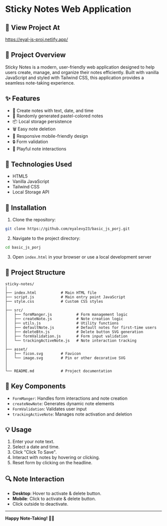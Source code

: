 # Sticky Notes Web Application

## 📱 View Project At

https://eyal-js-proj.netlify.app/

## 📌 Project Overview

Sticky Notes is a modern, user-friendly web application designed to help users create, manage, and organize their notes efficiently. Built with vanilla JavaScript and styled with Tailwind CSS, this application provides a seamless note-taking experience.

## ✨ Features

- 📝 Create notes with text, date, and time
- 🎨 Randomly generated pastel-colored notes
- 📦 Local storage persistence
- 🗑️ Easy note deletion
- 📱 Responsive mobile-friendly design
- 🔒 Form validation
- 🌈 Playful note interactions

## 🚀 Technologies Used

- HTML5
- Vanilla JavaScript
- Tailwind CSS
- Local Storage API

## 🔧 Installation

1. Clone the repository:

```bash
git clone https://github.com/eyalevy23/basic_js_porj.git
```

2. Navigate to the project directory:

```bash
cd basic_js_porj
```

3. Open `index.html` in your browser or use a local development server

## 📂 Project Structure

```
sticky-notes/
│
├── index.html           # Main HTML file
├── script.js            # Main entry point JavaScript
├── style.css            # Custom CSS styles
│
├── src/
│   ├── formManger.js           # Form management logic
│   ├── createNote.js           # Note creation logic
│   ├── utils.js                # Utility functions
│   ├── defaultNote.js          # Default notes for first-time users
│   ├── deleteBtn.js            # Delete button SVG generation
│   ├── formValidation.js       # Form input validation
│   └── trackingActiveNote.js   # Note interaction tracking
│
├── asset/
│   ├── ficon.svg        # Favicon
│   └── image.svg        # Pin or other decorative SVG
│
│
└── README.md            # Project documentation
```

## 🌟 Key Components

- `FormManger`: Handles form interactions and note creation
- `createNewNote`: Generates dynamic note elements
- `FormValidation`: Validates user input
- `trackingActiveNote`: Manages note activation and deletion

## 💡 Usage

1. Enter your note text.
2. Select a date and time.
3. Click "Click To Save".
4. Interact with notes by hovering or clicking.
5. Reset form by clicking on the headline.

## 🔍 Note Interaction

- **Desktop**: Hover to activate & delete button.
- **Mobile**: Click to activate & delete button.
- Click outside to deactivate.

---

**Happy Note-Taking! 📝✨**
